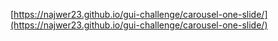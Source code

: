 [https://najwer23.github.io/gui-challenge/carousel-one-slide/](https://najwer23.github.io/gui-challenge/carousel-one-slide/)